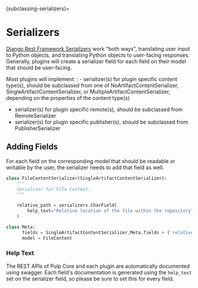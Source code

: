 (subclassing-serializers)=

# Serializers

[Django Rest Framework Serializers](https://www.django-rest-framework.org/api-guide/serializers/)
work "both ways", translating user input to Python objects, and translating Python objects to
user-facing responses. Generally, plugins will create a serializer field for each field on their
model that should be user-facing.

Most plugins will implement:
: - serializer(s) for plugin specific content type(s), should be subclassed from one of
    NoArtifactContentSerializer, SingleArtifactContentSerializer, or
    MultipleArtifactContentSerializer, depending on the properties of the content type(s)
  - serializer(s) for plugin specific remote(s), should be subclassed from RemoteSerializer
  - serializer(s) for plugin specific publisher(s), should be subclassed from PublisherSerializer

## Adding Fields

For each field on the corresponding model that should be readable or writable by the user, the
serializer needs to add that field as well.

```python
class FileContentSerializer(SingleArtifactContentSerializer):
    """
    Serializer for File Content.
    """

    relative_path = serializers.CharField(
        help_text="Relative location of the file within the repository"
    )

class Meta:
      fields = SingleArtifactContentSerializer.Meta.fields + ('relative_path',)
      model = FileContent
```

### Help Text

The REST APIs of Pulp Core and each plugin are automatically documented using swagger. Each field's
documentation is generated using the `help_text` set on the serializer field, so please be sure
to set this for every field.
